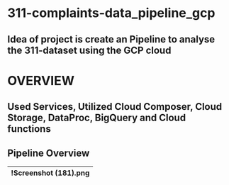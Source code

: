 # 311-complaints-data_pipeline_gcp
## Idea of project is create an Pipeline to analyse the 311-dataset using the GCP cloud

# OVERVIEW

## Used Services, Utilized Cloud Composer, Cloud Storage, DataProc, BigQuery and Cloud functions

## Pipeline Overview

   
| !Screenshot (181).png|
| :--: |
